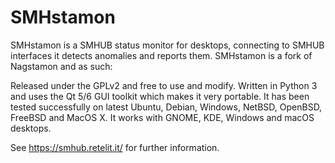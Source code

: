 SMHstamon
=========

SMHstamon is a SMHUB status monitor for desktops, connecting to SMHUB interfaces it detects anomalies and reports them.
SMHstamon is a fork of Nagstamon and as such:

Released under the GPLv2 and free to use and modify.
Written in Python 3 and uses the Qt 5/6 GUI toolkit which makes it very portable. It has been tested successfully on latest Ubuntu, Debian, Windows, NetBSD, OpenBSD, FreeBSD and MacOS X. It works with GNOME, KDE, Windows and macOS desktops.

See https://smhub.retelit.it/ for further information.
